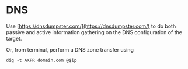 # DNS

Use [https://dnsdumpster.com/](https://dnsdumpster.com/) to do both passive and active information gathering on the DNS configuration of the target.

Or, from terminal, perform a DNS zone transfer using

```shell
dig -t AXFR domain.com @$ip
```
